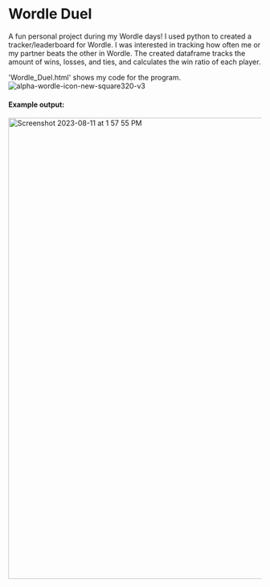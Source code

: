 # Wordle Duel
A fun personal project during my Wordle days! I used python to created a tracker/leaderboard for Wordle. I was interested in tracking how often me or my partner beats the other in Wordle. The created dataframe tracks the amount of wins, losses, and ties, and calculates the win ratio of each player. 

'Wordle_Duel.html' shows my code for the program. 
![alpha-wordle-icon-new-square320-v3](https://github.com/gtrane/Wordle-Duel/assets/116750192/9c3a20f5-5e00-4e46-a21a-7cebf91afc33)

#### Example output:

<img width="919" alt="Screenshot 2023-08-11 at 1 57 55 PM" src="https://github.com/gtrane/Wordle-Duel/assets/116750192/ab2d27d6-f7e0-4739-b65e-f3111abedfcf">


